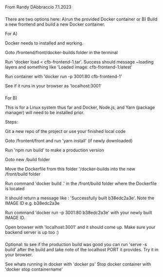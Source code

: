 From Randy DAbbraccio 7.1.2023
###

There are two options here: A)run the provided Docker container or B) Build a new frontend and build a new Docker container.

For A) 

Docker needs to installed and working.

Goto /frontend/front/docker-builds folder in the terminal

Run 'docker load < cfb-frontend-1.tar'. Success should message ~loading layers and
something like 'Loaded image: cfb-frontend-1:latest'

Run container with 'docker run -p 3001:80 cfb-frontend-1'

See if it runs in your browser as 'localhost:3001'

###

For B)

This is for a Linux system thus far and Docker, Node.js, and Yarn (package manager) will need to be installed prior.

Steps:

Git a new repo of the project or use your finished local code

Goto /frontent/front and run 'yarn install' (if newly downloaded)

Run 'npm run build' to make a production version

Goto new /build folder

Move the Dockerfile from this folder '/docker-builds into the new /front/build folder

Run command 'docker build .' in the /front/build folder where the Dockerfile is located

It should return a message like : 'Successfully built b38edc2a3e'. Note the IMAGE ID e.g. b38edc2a3e

Run command 'docker run -p 3001:80 b38edc2a3e' with your newly built IMAGE ID.

Open browser with 'localhost:3001' and it should come up. Make sure your backend server is up too :)


###

Optional: to see if the production build was good you can run 'serve -s build' after the build and take note of the localhost PORT it provides. Try it in your browser.


See whats running in docker with 'docker ps'
Stop docker container with 'docker stop containername'